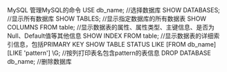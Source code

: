 MySQL
管理MySQL的命令
USE db_name;	//选择数据库
SHOW DATABASES;	//显示所有数据库
SHOW TABLES;	//显示指定数据库的所有数据表
SHOW COLUMNS FROM table;	//显示数据表的属性、属性类型、主键信息、是否为Null、Default值等其他信息
SHOW INDEX FROM table;	//显示数据表的详细索引信息，包括PRIMARY KEY
SHOW TABLE STATUS LIKE [FROM db_name] [LIKE 'pattern'] \G;	//按列打印表名包含pattern的表信息
DROP DATABASE db_name;	//删除数据库
